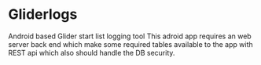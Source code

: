# Gliderlogs
Android based Glider start list logging tool
This adroid app requires an web server back end which make some required tables
available to the app with REST api which also should handle the DB security.
